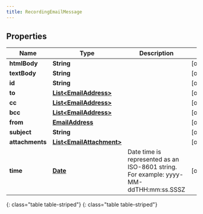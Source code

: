 ```yaml
---
title: RecordingEmailMessage
---
```


## Properties

| Name | Type | Description | Notes |
| ------------ | ------------- | ------------- | ------------- |
| **htmlBody** | **String** |  |  [optional] |
| **textBody** | **String** |  |  [optional] |
| **id** | **String** |  |  [optional] |
| **to** | [**List&lt;EmailAddress&gt;**](EmailAddress.html) |  |  [optional] |
| **cc** | [**List&lt;EmailAddress&gt;**](EmailAddress.html) |  |  [optional] |
| **bcc** | [**List&lt;EmailAddress&gt;**](EmailAddress.html) |  |  [optional] |
| **from** | [**EmailAddress**](EmailAddress.html) |  |  [optional] |
| **subject** | **String** |  |  [optional] |
| **attachments** | [**List&lt;EmailAttachment&gt;**](EmailAttachment.html) |  |  [optional] |
| **time** | [**Date**](Date.html) | Date time is represented as an ISO-8601 string. For example: yyyy-MM-ddTHH:mm:ss.SSSZ |  [optional] |
{: class="table table-striped"}
{: class="table table-striped"}


